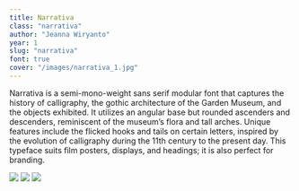 ```yaml
---
title: Narrativa
class: "narrativa"
author: "Jeanna Wiryanto"
year: 1
slug: "narrativa"
font: true
cover: "/images/narrativa_1.jpg"
---
```


Narrativa is a semi-mono-weight sans serif modular font that captures the history of calligraphy, the gothic architecture of the Garden Museum, and the objects exhibited. It utilizes an angular base but rounded ascenders and descenders, reminiscent of the museum’s flora and tall arches. Unique features include the flicked hooks and tails on certain letters, inspired by the evolution of calligraphy during the 11th century to the present day. This typeface suits film posters, displays, and headings; it is also perfect for branding.

![](/images/narrativa_1.jpg)
![](/images/narrativa_2.jpg)
![](/images/narrativa_3.jpg)